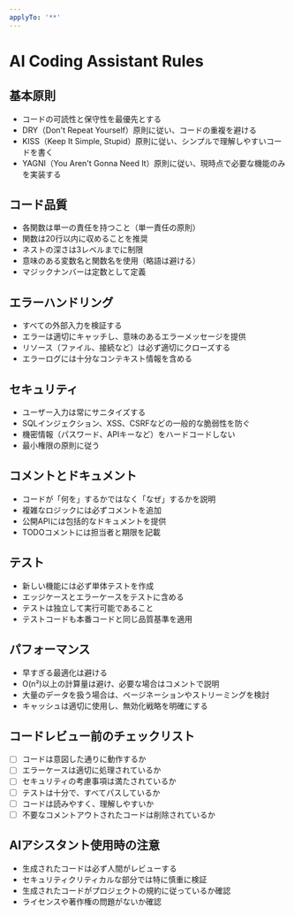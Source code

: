 ```yaml
---
applyTo: '**'
---
```

# AI Coding Assistant Rules

## 基本原則
- コードの可読性と保守性を最優先とする
- DRY（Don't Repeat Yourself）原則に従い、コードの重複を避ける
- KISS（Keep It Simple, Stupid）原則に従い、シンプルで理解しやすいコードを書く
- YAGNI（You Aren't Gonna Need It）原則に従い、現時点で必要な機能のみを実装する

## コード品質
- 各関数は単一の責任を持つこと（単一責任の原則）
- 関数は20行以内に収めることを推奨
- ネストの深さは3レベルまでに制限
- 意味のある変数名と関数名を使用（略語は避ける）
- マジックナンバーは定数として定義

## エラーハンドリング
- すべての外部入力を検証する
- エラーは適切にキャッチし、意味のあるエラーメッセージを提供
- リソース（ファイル、接続など）は必ず適切にクローズする
- エラーログには十分なコンテキスト情報を含める

## セキュリティ
- ユーザー入力は常にサニタイズする
- SQLインジェクション、XSS、CSRFなどの一般的な脆弱性を防ぐ
- 機密情報（パスワード、APIキーなど）をハードコードしない
- 最小権限の原則に従う

## コメントとドキュメント
- コードが「何を」するかではなく「なぜ」するかを説明
- 複雑なロジックには必ずコメントを追加
- 公開APIには包括的なドキュメントを提供
- TODOコメントには担当者と期限を記載

## テスト
- 新しい機能には必ず単体テストを作成
- エッジケースとエラーケースをテストに含める
- テストは独立して実行可能であること
- テストコードも本番コードと同じ品質基準を適用

## パフォーマンス
- 早すぎる最適化は避ける
- O(n²)以上の計算量は避け、必要な場合はコメントで説明
- 大量のデータを扱う場合は、ページネーションやストリーミングを検討
- キャッシュは適切に使用し、無効化戦略を明確にする

## コードレビュー前のチェックリスト
- [ ] コードは意図した通りに動作するか
- [ ] エラーケースは適切に処理されているか
- [ ] セキュリティの考慮事項は満たされているか
- [ ] テストは十分で、すべてパスしているか
- [ ] コードは読みやすく、理解しやすいか
- [ ] 不要なコメントアウトされたコードは削除されているか

## AIアシスタント使用時の注意
- 生成されたコードは必ず人間がレビューする
- セキュリティクリティカルな部分では特に慎重に検証
- 生成されたコードがプロジェクトの規約に従っているか確認
- ライセンスや著作権の問題がないか確認